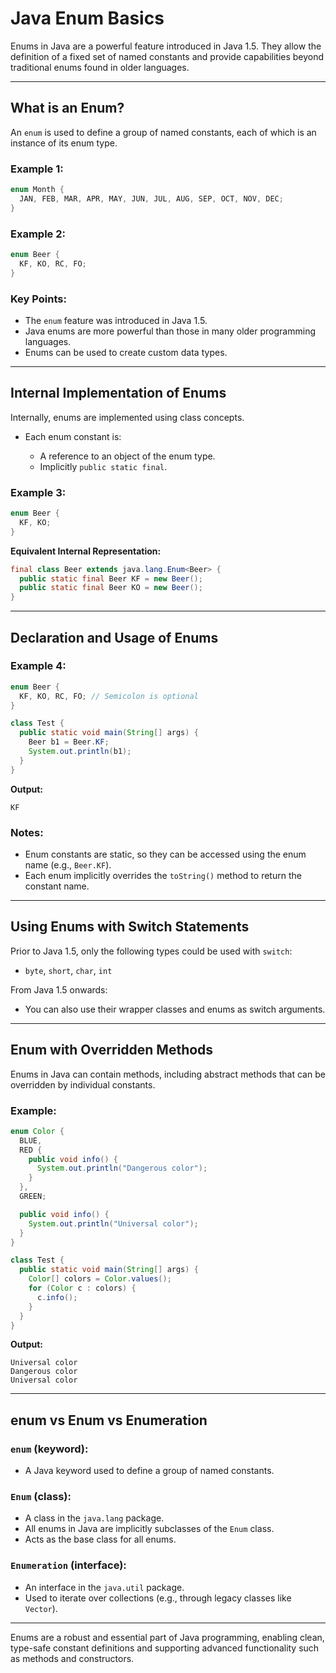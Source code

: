 # Java Enum Basics

Enums in Java are a powerful feature introduced in Java 1.5. They allow the definition of a fixed set of named constants and provide capabilities beyond traditional enums found in older languages.

---

## What is an Enum?

An `enum` is used to define a group of named constants, each of which is an instance of its enum type.

### Example 1:

```java
enum Month {
  JAN, FEB, MAR, APR, MAY, JUN, JUL, AUG, SEP, OCT, NOV, DEC;
}
```

### Example 2:

```java
enum Beer {
  KF, KO, RC, FO;
}
```

### Key Points:

* The `enum` feature was introduced in Java 1.5.
* Java enums are more powerful than those in many older programming languages.
* Enums can be used to create custom data types.

---

## Internal Implementation of Enums

Internally, enums are implemented using class concepts.

* Each enum constant is:

  * A reference to an object of the enum type.
  * Implicitly `public static final`.

### Example 3:

```java
enum Beer {
  KF, KO;
}
```

**Equivalent Internal Representation:**

```java
final class Beer extends java.lang.Enum<Beer> {
  public static final Beer KF = new Beer();
  public static final Beer KO = new Beer();
}
```

---

## Declaration and Usage of Enums

### Example 4:

```java
enum Beer {
  KF, KO, RC, FO; // Semicolon is optional
}

class Test {
  public static void main(String[] args) {
    Beer b1 = Beer.KF;
    System.out.println(b1);
  }
}
```

**Output:**

```
KF
```

### Notes:

* Enum constants are static, so they can be accessed using the enum name (e.g., `Beer.KF`).
* Each enum implicitly overrides the `toString()` method to return the constant name.

---

## Using Enums with Switch Statements

Prior to Java 1.5, only the following types could be used with `switch`:

* `byte`, `short`, `char`, `int`

From Java 1.5 onwards:

* You can also use their wrapper classes and enums as switch arguments.

---

## Enum with Overridden Methods

Enums in Java can contain methods, including abstract methods that can be overridden by individual constants.

### Example:

```java
enum Color {
  BLUE,
  RED {
    public void info() {
      System.out.println("Dangerous color");
    }
  },
  GREEN;

  public void info() {
    System.out.println("Universal color");
  }
}

class Test {
  public static void main(String[] args) {
    Color[] colors = Color.values();
    for (Color c : colors) {
      c.info();
    }
  }
}
```

**Output:**

```
Universal color
Dangerous color
Universal color
```

---

## enum vs Enum vs Enumeration

### `enum` (keyword):

* A Java keyword used to define a group of named constants.

### `Enum` (class):

* A class in the `java.lang` package.
* All enums in Java are implicitly subclasses of the `Enum` class.
* Acts as the base class for all enums.

### `Enumeration` (interface):

* An interface in the `java.util` package.
* Used to iterate over collections (e.g., through legacy classes like `Vector`).

---

Enums are a robust and essential part of Java programming, enabling clean, type-safe constant definitions and supporting advanced functionality such as methods and constructors.
